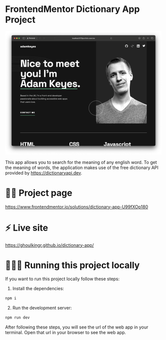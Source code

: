 # FrontendMentor Dictionary App Project

![Screenshot](./assets/screenshot.png)

This app allows you to search for the meaning of any english word. To get the meaning of words, the application makes use of the free dictionary API provided by https://dictionaryapi.dev.

# 👨‍💻 Project page

https://www.frontendmentor.io/solutions/dictionary-app-U99fXOp180

# ⚡️ Live site 

https://ghoulkingr.github.io/dictionary-app/


# 🏃‍♂️‍➡️ Running this project locally

If you want to run this project locally follow these steps:
1. Install the dependencies:
```bash
npm i
```
2. Run the development server:
```bash
npm run dev
```

After following these steps, you will see the url of the web app in your terminal. Open that url in your browser to see the web app.